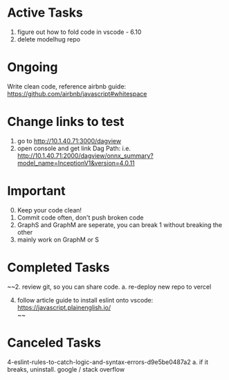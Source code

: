 # Active Tasks
1. figure out how to fold code in vscode - 6.10
2. delete modelhug repo


# Ongoing
Write clean code, reference airbnb guide: https://github.com/airbnb/javascript#whitespace

# Change links to test

1. go to http://10.1.40.71:3000/dagview
2. open console and get link Dag Path:
  i.e. http://10.1.40.71:2000/dagview/onnx_summary?model_name=InceptionV1&version=4.0.11

# Important
0. Keep your code clean!
1. Commit code often, don't push broken code
1. GraphS and GraphM are seperate, you can break 1 without breaking the other
2. mainly work on GraphM or S


# Completed Tasks

~~2. review git, so you can share code. 
  a. re-deploy new repo to vercel

4. follow article guide to install eslint onto vscode: https://javascript.plainenglish.io/  
~~

# Canceled Tasks

4-eslint-rules-to-catch-logic-and-syntax-errors-d9e5be0487a2
  a. if it breaks, uninstall. google / stack overflow